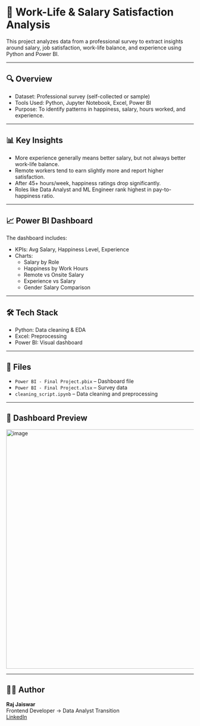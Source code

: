 # 🧠 Work-Life & Salary Satisfaction Analysis

This project analyzes data from a professional survey to extract insights around salary, job satisfaction, work-life balance, and experience using Python and Power BI.

---

## 🔍 Overview
- Dataset: Professional survey (self-collected or sample)
- Tools Used: Python, Jupyter Notebook, Excel, Power BI
- Purpose: To identify patterns in happiness, salary, hours worked, and experience.

---

## 📊 Key Insights
- More experience generally means better salary, but not always better work-life balance.
- Remote workers tend to earn slightly more and report higher satisfaction.
- After 45+ hours/week, happiness ratings drop significantly.
- Roles like Data Analyst and ML Engineer rank highest in pay-to-happiness ratio.

---

## 📈 Power BI Dashboard
The dashboard includes:
- KPIs: Avg Salary, Happiness Level, Experience
- Charts:
  - Salary by Role
  - Happiness by Work Hours
  - Remote vs Onsite Salary
  - Experience vs Salary
  - Gender Salary Comparison

---

## 🛠 Tech Stack
- Python: Data cleaning & EDA
- Excel: Preprocessing
- Power BI: Visual dashboard

---

## 📁 Files
- `Power BI - Final Project.pbix` – Dashboard file
- `Power BI - Final Project.xlsx` – Survey data
- `cleaning_script.ipynb` – Data cleaning and preprocessing

---

## 📸 Dashboard Preview

<img width="1132" height="643" alt="image" src="https://github.com/user-attachments/assets/cfb8cc42-c127-47d9-ad2d-d1bba5cf371e" />


---

## 🧑‍💼 Author
**Raj Jaiswar**  
Frontend Developer → Data Analyst Transition  
[LinkedIn](https://www.linkedin.com/in/raj-jaiswar025/) 
